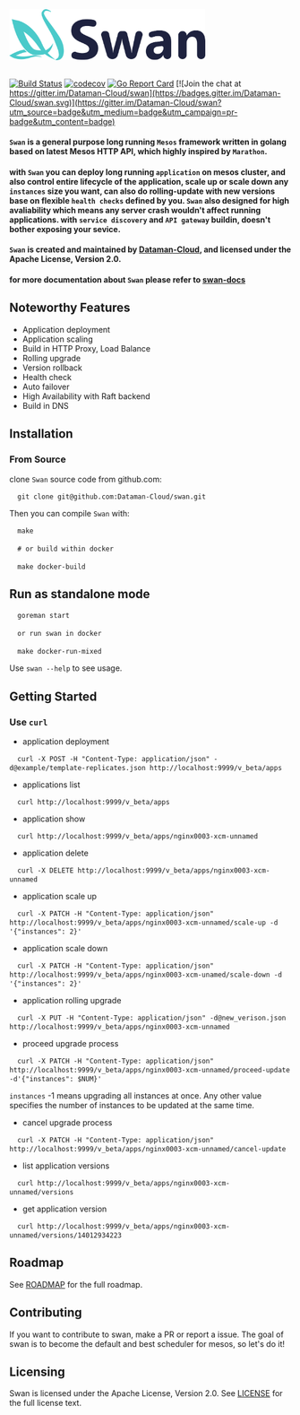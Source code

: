 
<img src="docs/assets/img/swan.png" width="350">

##

[![Build Status](https://travis-ci.org/Dataman-Cloud/swan.svg?branch=master)](https://travis-ci.org/Dataman-Cloud/swan)
[![codecov](https://codecov.io/gh/Dataman-Cloud/swan/branch/master/graph/badge.svg)](https://codecov.io/gh/Dataman-Cloud/swan)
[![Go Report Card](https://goreportcard.com/badge/github.com/Dataman-Cloud/swan)](https://goreportcard.com/report/github.com/Dataman-Cloud/swan)
[![Join the chat at https://gitter.im/Dataman-Cloud/swan](https://badges.gitter.im/Dataman-Cloud/swan.svg)](https://gitter.im/Dataman-Cloud/swan?utm_source=badge&utm_medium=badge&utm_campaign=pr-badge&utm_content=badge)

#### `Swan` is a general purpose long running `Mesos` framework written in golang based on latest Mesos HTTP API, which highly inspired by `Marathon`.

#### with `Swan` you can deploy long running `application` on mesos cluster, and also control entire lifecycle of the application, scale up or scale down any `instances` size you want, can also do rolling-update with new versions base on flexible `health checks` defined by you. `Swan` also designed for high avaliability which means any server crash wouldn't affect running applications. with `service discovery` and `API gateway` buildin, doesn't bother exposing your sevice.

#### `Swan` is created and maintained by [Dataman-Cloud](https://github.com/Dataman-Cloud), and licensed under the Apache License, Version 2.0.

#### for more documentation about `Swan` please refer to [swan-docs](https://github.com/Dataman-Cloud/swan/docs/)


## Noteworthy Features

+ Application deployment
+ Application scaling
+ Build in HTTP Proxy, Load Balance
+ Rolling upgrade
+ Version rollback
+ Health check
+ Auto failover
+ High Availability with Raft backend
+ Build in DNS

## Installation

### From Source

clone `Swan` source code from github.com:

```
  git clone git@github.com:Dataman-Cloud/swan.git
```


Then you can compile `Swan` with:

```
  make
  
  # or build within docker
  
  make docker-build
```


## Run as standalone mode

```
  goreman start
  
  or run swan in docker
  
  make docker-run-mixed
```

Use `swan --help` to see usage.

## Getting Started
### Use `curl`

+ application deployment
```
  curl -X POST -H "Content-Type: application/json" -d@example/template-replicates.json http://localhost:9999/v_beta/apps
```

+ applications list
```
  curl http://localhost:9999/v_beta/apps
```

+ application show
```
  curl http://localhost:9999/v_beta/apps/nginx0003-xcm-unnamed
```

+ application delete
```
  curl -X DELETE http://localhost:9999/v_beta/apps/nginx0003-xcm-unnamed
```

+ application scale up
```
  curl -X PATCH -H "Content-Type: application/json" http://localhost:9999/v_beta/apps/nginx0003-xcm-unnamed/scale-up -d '{"instances": 2}'
```

+ application scale down
```
  curl -X PATCH -H "Content-Type: application/json" http://localhost:9999/v_beta/apps/nginx0003-xcm-unamed/scale-down -d '{"instances": 2}'
```

+ application rolling upgrade
```
  curl -X PUT -H "Content-Type: application/json" -d@new_verison.json http://localhost:9999/v_beta/apps/nginx0003-xcm-unnamed
```

+ proceed upgrade process
```
  curl -X PATCH -H "Content-Type: application/json" http://localhost:9999/v_beta/apps/nginx0003-xcm-unnamed/proceed-update -d'{"instances": $NUM}'
```

`instances` -1 means upgrading all instances at once. Any other value specifies the number of instances to be updated at the same time.

+ cancel upgrade process
```
  curl -X PATCH -H "Content-Type: application/json" http://localhost:9999/v_beta/apps/nginx0003-xcm-unnamed/cancel-update
```

+ list application versions
```
  curl http://localhost:9999/v_beta/apps/nginx0003-xcm-unnamed/versions
```

+ get application version
```
  curl http://localhost:9999/v_beta/apps/nginx0003-xcm-unnamed/versions/14012934223
```


## Roadmap
See [ROADMAP](https://github.com/Dataman-Cloud/swan/blob/master/ROADMAP.md) for the full roadmap.

## Contributing
If you want to contribute to swan, make a PR or report a issue.
The goal of swan is to become the default and best scheduler for mesos, so let's do it!

## Licensing
Swan is licensed under the Apache License, Version 2.0. See
[LICENSE](https://github.com/Dataman-Cloud/swan/blob/master/LICENSE) for the full
license text.

